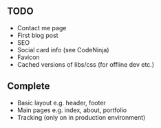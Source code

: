 ## TODO

- Contact me page
- First blog post
- SEO
- Social card info (see CodeNinja)
- Favicon
- Cached versions of libs/css (for offline dev etc.)

## Complete
- Basic layout e.g. header, footer
- Main pages e.g. index, about, portfolio
- Tracking (only on in production environment)
